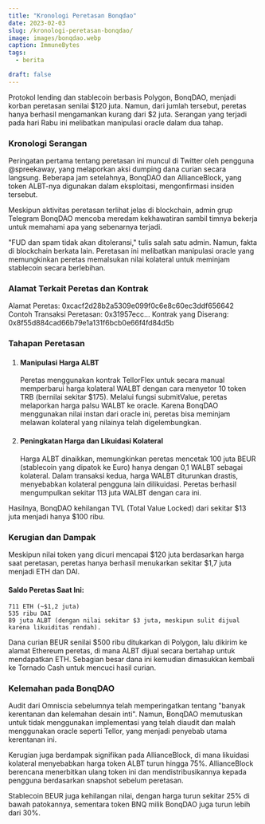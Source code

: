 ```yaml
---
title: "Kronologi Peretasan Bonqdao"
date: 2023-02-03
slug: /kronologi-peretasan-bonqdao/
image: images/bonqdao.webp
caption: ImmuneBytes
tags:
  - berita

draft: false
---
```


Protokol lending dan stablecoin berbasis Polygon, BonqDAO, menjadi korban peretasan senilai $120 juta. Namun, dari jumlah tersebut, peretas hanya berhasil mengamankan kurang dari $2 juta. Serangan yang terjadi pada hari Rabu ini melibatkan manipulasi oracle dalam dua tahap.

### Kronologi Serangan

Peringatan pertama tentang peretasan ini muncul di Twitter oleh pengguna @spreekaway, yang melaporkan aksi dumping dana curian secara langsung. Beberapa jam setelahnya, BonqDAO dan AllianceBlock, yang token ALBT-nya digunakan dalam eksploitasi, mengonfirmasi insiden tersebut.

Meskipun aktivitas peretasan terlihat jelas di blockchain, admin grup Telegram BonqDAO mencoba meredam kekhawatiran sambil timnya bekerja untuk memahami apa yang sebenarnya terjadi.

"FUD dan spam tidak akan ditoleransi," tulis salah satu admin.
Namun, fakta di blockchain berkata lain. Peretasan ini melibatkan manipulasi oracle yang memungkinkan peretas memalsukan nilai kolateral untuk meminjam stablecoin secara berlebihan.

### Alamat Terkait Peretas dan Kontrak

Alamat Peretas: 0xcacf2d28b2a5309e099f0c6e8c60ec3ddf656642
Contoh Transaksi Peretasan: 0x31957ecc...
Kontrak yang Diserang: 0x8f55d884cad66b79e1a131f6bcb0e66f4fd84d5b

### Tahapan Peretasan

1. #### Manipulasi Harga ALBT

   Peretas menggunakan kontrak TellorFlex untuk secara manual memperbarui harga kolateral WALBT dengan cara menyetor 10 token TRB (bernilai sekitar $175). Melalui fungsi submitValue, peretas melaporkan harga palsu WALBT ke oracle. Karena BonqDAO menggunakan nilai instan dari oracle ini, peretas bisa meminjam melawan kolateral yang nilainya telah digelembungkan.

1. #### Peningkatan Harga dan Likuidasi Kolateral
   Harga ALBT dinaikkan, memungkinkan peretas mencetak 100 juta BEUR (stablecoin yang dipatok ke Euro) hanya dengan 0,1 WALBT sebagai kolateral.
   Dalam transaksi kedua, harga WALBT diturunkan drastis, menyebabkan kolateral pengguna lain dilikuidasi. Peretas berhasil mengumpulkan sekitar 113 juta WALBT dengan cara ini.

Hasilnya, BonqDAO kehilangan TVL (Total Value Locked) dari sekitar $13 juta menjadi hanya $100 ribu.

### Kerugian dan Dampak

Meskipun nilai token yang dicuri mencapai $120 juta berdasarkan harga saat peretasan, peretas hanya berhasil menukarkan sekitar $1,7 juta menjadi ETH dan DAI.

#### Saldo Peretas Saat Ini:

    711 ETH (~$1,2 juta)
    535 ribu DAI
    89 juta ALBT (dengan nilai sekitar $3 juta, meskipun sulit dijual karena likuiditas rendah).

Dana curian BEUR senilai $500 ribu ditukarkan di Polygon, lalu dikirim ke alamat Ethereum peretas, di mana ALBT dijual secara bertahap untuk mendapatkan ETH. Sebagian besar dana ini kemudian dimasukkan kembali ke Tornado Cash untuk mencuci hasil curian.

### Kelemahan pada BonqDAO

Audit dari Omniscia sebelumnya telah memperingatkan tentang "banyak kerentanan dan kelemahan desain inti". Namun, BonqDAO memutuskan untuk tidak menggunakan implementasi yang telah diaudit dan malah menggunakan oracle seperti Tellor, yang menjadi penyebab utama kerentanan ini.

Kerugian juga berdampak signifikan pada AllianceBlock, di mana likuidasi kolateral menyebabkan harga token ALBT turun hingga 75%. AllianceBlock berencana menerbitkan ulang token ini dan mendistribusikannya kepada pengguna berdasarkan snapshot sebelum peretasan.

Stablecoin BEUR juga kehilangan nilai, dengan harga turun sekitar 25% di bawah patokannya, sementara token BNQ milik BonqDAO juga turun lebih dari 30%.
